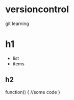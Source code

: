 versioncontrol
==============

git learning


# h1

* list 
* items

## h2 

   function() {
      //some code
   }
